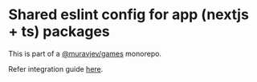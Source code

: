 # Shared eslint config for app (nextjs + ts) packages

This is part of a [@muravjev/games](https://github.com/muravjev/games) monorepo.

Refer integration guide [here](../README.md#eslint-nextjs--ts).
